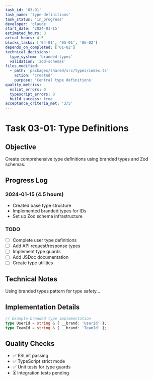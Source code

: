 ```yaml
---
task_id: '03-01'
task_name: 'type-definitions'
task_status: 'in_progress'
developer: 'claude'
start_date: '2024-01-15'
estimated_hours: 8
actual_hours: 4.5
blocks_tasks: ['04-01', '05-01', '06-02']
depends_on_completed: ['01-02']
technical_decisions:
  type_system: 'branded-types'
  validation: 'zod-schemas'
files_modified:
  - path: 'packages/shared/src/types/index.ts'
    action: 'created'
    purpose: 'Central type definitions'
quality_metrics:
  eslint_errors: 0
  typescript_errors: 0
  build_success: true
acceptance_criteria_met: '3/5'
---
```


# Task 03-01: Type Definitions

## Objective

Create comprehensive type definitions using branded types and Zod schemas.

## Progress Log

### 2024-01-15 (4.5 hours)

- Created base type structure
- Implemented branded types for IDs
- Set up Zod schema infrastructure

### TODO

- [ ] Complete user type definitions
- [ ] Add API request/response types
- [ ] Implement type guards
- [ ] Add JSDoc documentation
- [ ] Create type utilities

## Technical Notes

Using branded types pattern for type safety...

## Implementation Details

```typescript
// Example branded type implementation
type UserId = string & { __brand: 'UserId' };
type TeamId = string & { __brand: 'TeamId' };
```

## Quality Checks

- ✅ ESLint passing
- ✅ TypeScript strict mode
- ✅ Unit tests for type guards
- ⏳ Integration tests pending